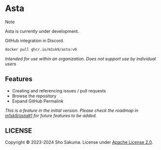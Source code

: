 # Asta

> [!NOTE]
>
> Asta is currently under development.

GitHub integration in Discord.

```sh
docker pull ghcr.io/m1sk9/asta:v0
```

*Intended for use within an organization. Does not support use by individual users*

## Features

- Creating and referencing issues / pull requests
- Browse the repository
- Expand GitHub Permalink

*This is a feature in the initial version. Please check the roadmap in [m1sk9/asta#1](https://github.com/m1sk9/asta/issues/1) for future features to be added.*

## LICENSE

Copyright © 2023-2024 Sho Sakuma. License under [Apache License 2.0](LICENSE).
